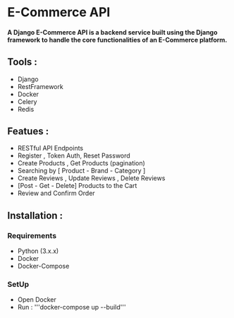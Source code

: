 # E-Commerce API
#### A Django E-Commerce API is a backend service built using the Django framework to handle the core functionalities of an E-Commerce platform.

## Tools :
- Django
- RestFramework
- Docker
- Celery
- Redis
  
## Featues :
- RESTful API Endpoints
- Register , Token Auth, Reset Password
- Create Products , Get Products (pagination)
- Searching by [ Product - Brand - Category ]
- Create Reviews , Update Reviews , Delete Reviews
- [Post - Get - Delete] Products to the Cart
- Review and Confirm Order

## Installation :
  ### Requirements
  - Python (3.x.x)
  - Docker
  - Docker-Compose
  ### SetUp
  - Open Docker
  - Run :
    '''docker-compose up --build'''
